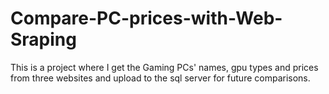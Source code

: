 # Compare-PC-prices-with-Web-Sraping
This is a project where I get the Gaming PCs' names, gpu types and prices from three websites and upload to the sql server for future comparisons.
